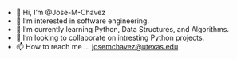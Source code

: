 - 👋 Hi, I’m @Jose-M-Chavez
- 👀 I’m interested in software engineering.
- 🌱 I’m currently learning Python, Data Structures, and Algorithms. 
- 💞️ I’m looking to collaborate on intresting Python projects. 
- 📫 How to reach me ... josemchavez@utexas.edu

<!---
Jose-M-Chavez/Jose-M-Chavez is a ✨ special ✨ repository because its `README.md` (this file) appears on your GitHub profile.
You can click the Preview link to take a look at your changes.
--->
